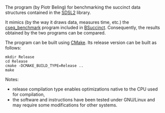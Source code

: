 The program (by Piotr Beling) for benchmarking the succinct data structures contained in the [SDSL2](https://github.com/simongog/sdsl-lite) library.

It mimics (by the way it draws data, measures time, etc.) the [cseq_benchmark](https://crates.io/crates/cseq_benchmark) program included in [BSuccinct](https://github.com/beling/bsuccinct-rs).
Consequently, the results obtained by the two programs can be compared.

The program can be built using [CMake](https://cmake.org/). Its release version can be built as follows:
``` shell
mkdir Release
cd Release
cmake -DCMAKE_BUILD_TYPE=Release ..
make
```
Notes:
- release compilation type enables optimizations native to the CPU used for compilation,
- the software and instructions have been tested under GNU/Linux and may require some modifications for other systems.

